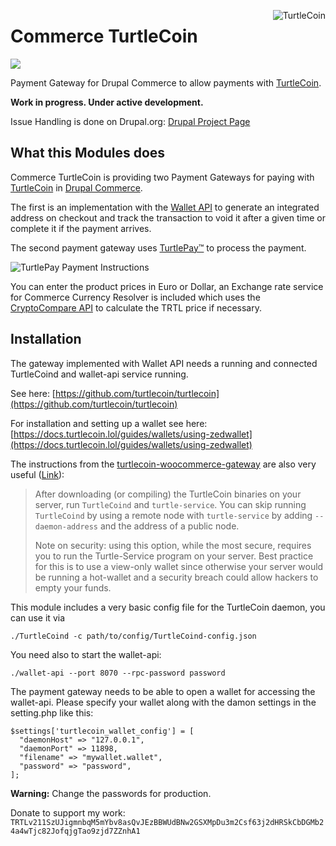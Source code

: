 [<img align="right" alt="TurtleCoin" src="https://raw.githubusercontent.com/turtlecoin/brand/master/logo/web/stacked/turtlecoin_stacked_color%402x.png">](https://turtlecoin.lol)

# Commerce TurtleCoin
[<img src="https://badge.turtlepay.io/">](https://turtlepay.io)

Payment Gateway for Drupal Commerce to allow payments with
[TurtleCoin](https://turtlecoin.lol).

**Work in progress. Under active development.**

Issue Handling is done on Drupal.org:
[Drupal Project Page](https://www.drupal.org/sandbox/daveiano/3029539)

## What this Modules does

Commerce TurtleCoin is providing two Payment Gateways for paying with
[TurtleCoin](https://turtlecoin.lol) in
[Drupal Commerce](https://www.drupal.org/project/commerce).

The first is an implementation with the
[Wallet API](https://turtlecoin.github.io/wallet-api-docs/)
to generate an integrated address on checkout and track the transaction
to void it after a given time or complete it if the payment arrives.

The second payment gateway uses [TurtlePay™](https://turtlepay.io/)
to process the payment.

<img align="center" alt="TurtlePay Payment Instructions" src="https://www.drupal.org/files/project-images/turtlepay-themed-payment-instructions.png">

You can enter the product prices in Euro or Dollar, an Exchange rate service for Commerce Currency Resolver is included which uses the <a href="https://min-api.cryptocompare.com/">CryptoCompare API</a> to calculate the TRTL price if necessary.

## Installation

The gateway implemented with Wallet API needs a running and connected
TurtleCoind and wallet-api service running.

See here:
[https://github.com/turtlecoin/turtlecoin](https://github.com/turtlecoin/turtlecoin)

For installation and setting up a wallet see here:
[https://docs.turtlecoin.lol/guides/wallets/using-zedwallet](https://docs.turtlecoin.lol/guides/wallets/using-zedwallet)

The instructions from the
<a href="https://github.com/turtlecoin/turtlecoin-woocommerce-gateway#set-up-turtlecoin-daemon-and-turtle-service">
turtlecoin-woocommerce-gateway</a> are also very useful
([Link](https://github.com/turtlecoin/turtlecoin-woocommerce-gateway#set-up-turtlecoin-daemon-and-turtle-service)):

<blockquote>After downloading (or compiling) the TurtleCoin binaries on your
server, run <code>TurtleCoind</code> and <code>turtle-service</code>.
You can skip running <code>TurtleCoind</code> by using a remote node
with <code>turtle-service</code> by adding <code>--daemon-address</code>
and the address of a public node.

Note on security: using this option, while the most secure, requires you to run
the Turtle-Service program on your server. Best practice for this is to use a
view-only wallet since otherwise your server would be running a hot-wallet and
a security breach could allow hackers to empty your funds.
</blockquote>

This module includes a very basic config file for the TurtleCoin daemon,
you can use it via

`./TurtleCoind -c path/to/config/TurtleCoind-config.json`

You need also to start the wallet-api:

`./wallet-api --port 8070 --rpc-password password`

The payment gateway needs to be able to open a wallet for accessing the
wallet-api. Please specify your wallet along with the damon settings in the
setting.php like this:

```
$settings['turtlecoin_wallet_config'] = [
  "daemonHost" => "127.0.0.1",
  "daemonPort" => 11898,
  "filename" => "mywallet.wallet",
  "password" => "password",
];
```

**Warning:** Change the passwords for production.

Donate to support my work:
`TRTLv211SzUJigmnbqM5mYbv8asQvJEzBBWUdBNw2GSXMpDu3m2Csf63j2dHRSkCbDGMb24a4wTjc82JofqjgTao9zjd7ZZnhA1`
